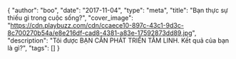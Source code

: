 {
   "author": "boo",
   "date": "2017-11-04",
   "type": "meta",
   "title": "Bạn thực sự thiếu gì trong cuộc sống?",
   "cover_image": "https://cdn.playbuzz.com/cdn/ccaece10-897c-43c1-9d3c-8c700270b54a/e8e216df-cad8-4381-a83e-17592873dd89.jpg",
   "description": "Tôi được BẠN CẦN PHÁT TRIỂN TÂM LINH. Kết quả của bạn là gì?",
   "tags": []
}
